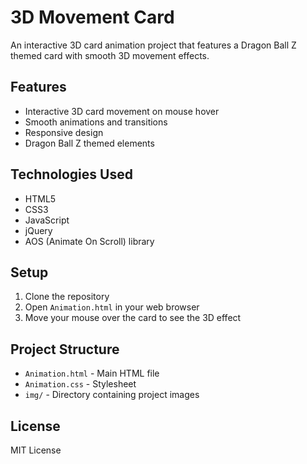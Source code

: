 # 3D Movement Card

An interactive 3D card animation project that features a Dragon Ball Z themed card with smooth 3D movement effects.

## Features

- Interactive 3D card movement on mouse hover
- Smooth animations and transitions
- Responsive design
- Dragon Ball Z themed elements

## Technologies Used

- HTML5
- CSS3
- JavaScript
- jQuery
- AOS (Animate On Scroll) library

## Setup

1. Clone the repository
2. Open `Animation.html` in your web browser
3. Move your mouse over the card to see the 3D effect

## Project Structure

- `Animation.html` - Main HTML file
- `Animation.css` - Stylesheet
- `img/` - Directory containing project images

## License

MIT License 